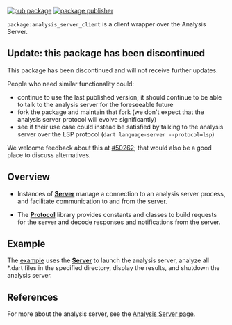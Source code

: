 [![pub package](https://img.shields.io/pub/v/analysis_server_client.svg)](https://pub.dev/packages/analysis_server_client)
[![package publisher](https://img.shields.io/pub/publisher/analysis_server_client.svg)](https://pub.dev/packages/analysis_server_client/publisher)

`package:analysis_server_client` is a client wrapper over the Analysis Server.

## Update: this package has been discontinued

This package has been discontinued and will not receive further updates.

People who need similar functionality could:

- continue to use the last published version; it should continue to be able to
  talk to the analysis server for the foreseeable future
- fork the package and maintain that fork (we don't expect that the analysis
  server protocol will evolve significantly)
- see if their use case could instead be satisfied by talking to the analysis
  server over the LSP protocol (`dart language-server --protocol=lsp`)

We welcome feedback about this at
[#50262](https://github.com/dart-lang/sdk/issues/50262); that would also be a
good place to discuss alternatives.

## Overview

 * Instances of [__Server__](lib/server.dart) manage a connection to an analysis server process,
   and facilitate communication to and from the server.

 * The [__Protocol__](lib/protocol.dart) library provides constants and classes
   to build requests for the server and decode responses and notifications from the server.

## Example

The [example](example/example.dart) uses the [__Server__](lib/server.dart) to
launch the analysis server, analyze all *.dart files in the specified directory,
display the results, and shutdown the analysis server.

## References

For more about the analysis server, see the
[Analysis Server page](https://github.com/dart-lang/sdk/tree/master/pkg/analysis_server).
